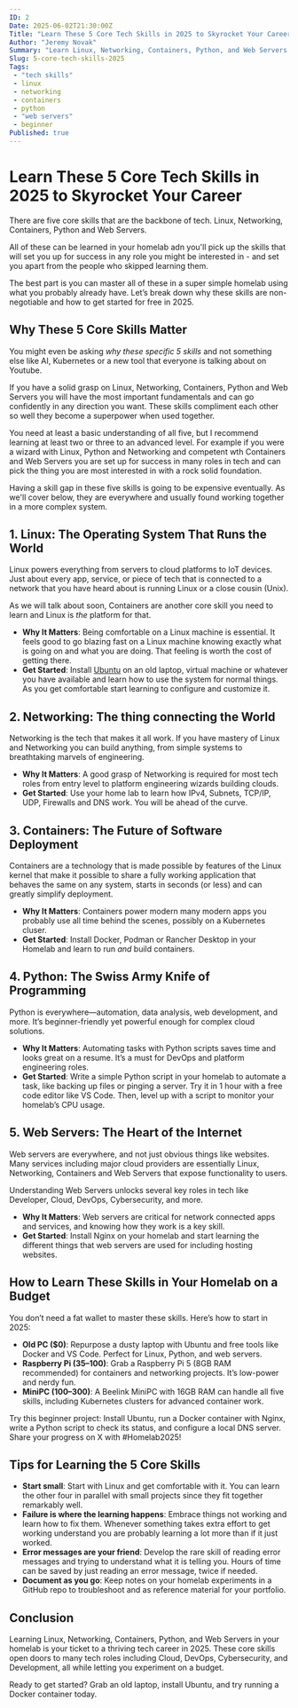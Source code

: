 ```yaml
---
ID: 2
Date: 2025-06-02T21:30:00Z
Title: "Learn These 5 Core Tech Skills in 2025 to Skyrocket Your Career"
Author: "Jeremy Novak"
Summary: "Learn Linux, Networking, Containers, Python, and Web Servers to excel in any tech role"
Slug: 5-core-tech-skills-2025
Tags: 
 - "tech skills"
 - linux
 - networking
 - containers
 - python
 - "web servers"
 - beginner
Published: true
---
```


# Learn These 5 Core Tech Skills in 2025 to Skyrocket Your Career

There are five core skills that are the backbone of tech. Linux, Networking, Containers, Python and Web Servers.

All of these can be learned in your homelab adn you'll pick up the skills that will set you up for success in any
role you might be interested in - and set you apart from the people who skipped learning them.

The best part is you can master all of these in a super simple homelab using what you probably already have.
Let’s break down why these skills are non-negotiable and how to get started for free in 2025.

## Why These 5 Core Skills Matter

You might even be asking *why these specific 5 skills* and not something else like AI, Kubernetes or a new tool that
everyone is talking about on Youtube.

If you have a solid grasp on Linux, Networking, Containers, Python and Web Servers you will have the most important
fundamentals and can go confidently in any direction you want. These skills compliment each other so well they become a 
superpower when used together. 

You need at least a basic understanding of all five, but I recommend learning at least two or three to an advanced level. 
For example if you were a wizard with Linux, Python and Networking and competent wth Containers and Web Servers you
are set up for success in many roles in tech and can pick the thing you are most interested in with a rock solid foundation.

Having a skill gap in these five skills is going to be expensive eventually. As we'll cover below, they are everywhere
and usually found working together in a more complex system.


## 1. Linux: The Operating System That Runs the World

Linux powers everything from servers to cloud platforms to IoT devices. Just about every app, service, or piece of tech
that is connected to a network that you have heard about is running Linux or a close cousin (Unix).

As we will talk about soon, Containers are another core skill you need to learn and Linux is *the* platform for that.

- **Why It Matters**: Being comfortable on a Linux machine is essential. It feels good to go blazing fast on a Linux machine
knowing exactly what is going on and what you are doing. That feeling is worth the cost of getting there.
- **Get Started**: Install [Ubuntu](https://ubuntu.com) on an old laptop, virtual machine or whatever you have available
and learn how to use the system for normal things. As you get comfortable start learning to configure and customize it.

## 2. Networking: The thing connecting the World

Networking is the tech that makes it all work. If you have mastery of Linux and Networking you can build anything, from
simple systems to breathtaking marvels of engineering.

- **Why It Matters**: A good grasp of Networking is required for most tech roles from entry level to platform engineering wizards building clouds.
- **Get Started**: Use your home lab to learn how IPv4, Subnets, TCP/IP, UDP, Firewalls and DNS work. You will be ahead of the curve. 

## 3. Containers: The Future of Software Deployment

Containers are a technology that is made possible by features of the Linux kernel that make it possible to share a fully
working application that behaves the same on any system, starts in seconds (or less) and can greatly simplify deployment.

- **Why It Matters**: Containers power modern many modern apps you probably use all time behind the scenes, possibly on a Kubernetes cluser.
- **Get Started**: Install Docker, Podman or Rancher Desktop in your Homelab and learn to run *and* build containers.

## 4. Python: The Swiss Army Knife of Programming

Python is everywhere—automation, data analysis, web development, and more. It’s beginner-friendly yet powerful enough for complex cloud solutions.

- **Why It Matters**: Automating tasks with Python scripts saves time and looks great on a resume. It’s a must for DevOps and platform engineering roles.
- **Get Started**: Write a simple Python script in your homelab to automate a task, like backing up files or pinging a server. Try it in 1 hour with a free code editor like VS Code. Then, level up with a script to monitor your homelab’s CPU usage.

## 5. Web Servers: The Heart of the Internet

Web servers are everywhere, and not just obvious things like websites. Many services including major cloud providers are 
essentially Linux, Networking, Containers and Web Servers that expose functionality to users. 

Understanding Web Servers unlocks several key roles in tech like Developer, Cloud, DevOps, Cybersecurity, and more.

- **Why It Matters**: Web servers are critical for network connected apps and services, and knowing how they work is a key skill.
- **Get Started**: Install Nginx on your homelab and start learning the different things that web servers are used for including hosting websites.

## How to Learn These Skills in Your Homelab on a Budget

You don’t need a fat wallet to master these skills. Here’s how to start in 2025:

- **Old PC ($0)**: Repurpose a dusty laptop with Ubuntu and free tools like Docker and VS Code. Perfect for Linux, Python, and web servers.
- **Raspberry Pi ($35–$100)**: Grab a Raspberry Pi 5 (8GB RAM recommended) for containers and networking projects. It’s low-power and nerdy fun.
- **MiniPC ($100–$300)**: A Beelink MiniPC with 16GB RAM can handle all five skills, including Kubernetes clusters for advanced container work.

Try this beginner project: Install Ubuntu, run a Docker container with Nginx, write a Python script to check its status, and configure a local DNS server. Share your progress on X with #Homelab2025!

## Tips for Learning the 5 Core Skills

- **Start small**: Start with Linux and get comfortable with it. You can learn the other four in parallel with small projects since they fit together remarkably well.
- **Failure is where the learning happens**: Embrace things not working and learn how to fix them. Whenever something takes extra effort to get working understand you are probably learning a lot more than if it just worked.
- **Error messages are your friend**: Develop the rare skill of reading error messages and trying to understand what it is telling you. Hours of time can be saved by just reading an error message, twice if needed.
- **Document as you go**: Keep notes on your homelab experiments in a GitHub repo to troubleshoot and as reference material for your portfolio.

## Conclusion

Learning Linux, Networking, Containers, Python, and Web Servers in your homelab is your ticket to a thriving tech career in 2025. 
These core skills open doors to many tech roles including Cloud, DevOps, Cybersecurity, and Development, all while letting you experiment on a budget. 

Ready to get started? Grab an old laptop, install Ubuntu, and try running a Docker container today. 